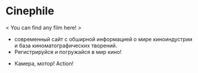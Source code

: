 # Сinephile
< You can find any film here! > 

- современный сайт с обширной информацией о мире киноиндустрии и база киноматографических творений.
- Регистрируйся и погружайся в мир кино! 

* Камера, мотор! Action!
